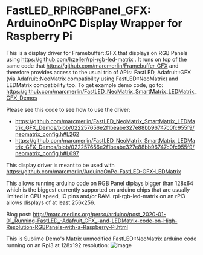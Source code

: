 FastLED_RPIRGBPanel_GFX: ArduinoOnPC Display Wrapper for Raspberry Pi
=====================================================================

This is a display driver for Framebuffer::GFX that displays on RGB Panels using
https://github.com/hzeller/rpi-rgb-led-matrix . It runs on top of the same code that https://github.com/marcmerlin/Framebuffer_GFX and therefore provides access to the usual 
trio of APIs: FastLED, Adafruit::GFX (via Adafruit::NeoMatrix compatibility using FastLED::NeoMatrix)
and LEDMatrix compatibility too. To get example demo code, go to:
https://github.com/marcmerlin/FastLED_NeoMatrix_SmartMatrix_LEDMatrix_GFX_Demos

Please see this code to see how to use the driver:
* https://github.com/marcmerlin/FastLED_NeoMatrix_SmartMatrix_LEDMatrix_GFX_Demos/blob/022257656e2f1beabe327e88bb96747c0fc955f9/neomatrix_config.h#L262
* https://github.com/marcmerlin/FastLED_NeoMatrix_SmartMatrix_LEDMatrix_GFX_Demos/blob/022257656e2f1beabe327e88bb96747c0fc955f9/neomatrix_config.h#L697

This display driver is meant to be used with
https://github.com/marcmerlin/ArduinoOnPc-FastLED-GFX-LEDMatrix

This allows running arduino code on RGB Panel diplays bigger than 128x64 which 
is the biggest currently supported on arduino chips that are usually limited in
CPU speed, IO pins and/or RAM.
rpi-rgb-led-matrix on an rPi3 allows displays of at least 256x256.

Blog post: http://marc.merlins.org/perso/arduino/post_2020-01-01_Running-FastLED_-Adafruit_GFX_-and-LEDMatrix-code-on-High-Resolution-RGBPanels-with-a-Raspberry-Pi.html

This is Sublime Demo's Matrix unmodified FastLED::NeoMatrix arduino code running on an Rpi3 at 128x192 resolution:
![image](https://user-images.githubusercontent.com/1369412/71630814-7786c100-2c05-11ea-8e97-30374bdfa14c.png)
